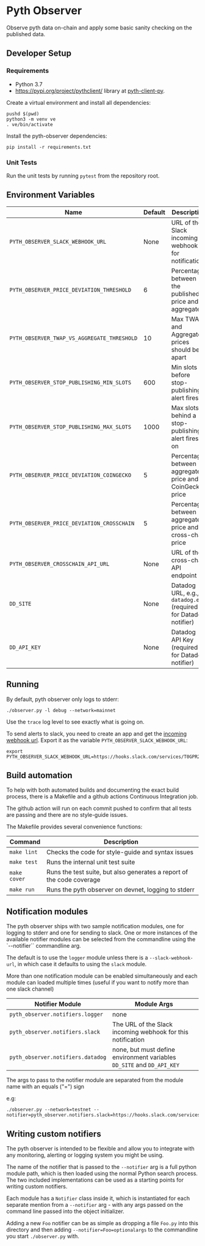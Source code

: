 # Pyth Observer

Observe pyth data on-chain and apply some basic sanity checking on the
published data.

## Developer Setup

### Requirements
- Python 3.7
- https://pypi.org/project/pythclient/ library at [pyth-client-py](https://github.com/pyth-network/pyth-client-py).

Create a virtual environment and install all dependencies:

    pushd $(pwd)
    python3 -m venv ve
    . ve/bin/activate

Install the pyth-observer dependencies:

```shell
pip install -r requirements.txt
```

### Unit Tests

Run the unit tests by running `pytest` from the repository root.

## Environment Variables

| **Name**                                    | **Default** | **Description**                                                 |
|---------------------------------------------| ----------- |-----------------------------------------------------------------|
| `PYTH_OBSERVER_SLACK_WEBHOOK_URL`           | None        | URL of the Slack incoming webhook for notifications             |
| `PYTH_OBSERVER_PRICE_DEVIATION_THRESHOLD`   | 6           | Percentage between the published price and aggregate            |
| `PYTH_OBSERVER_TWAP_VS_AGGREGATE_THRESHOLD` | 10          | Max TWAP and Aggregate prices should be apart                   |
| `PYTH_OBSERVER_STOP_PUBLISHING_MIN_SLOTS`   | 600         | Min slots before stop-publishing alert fires                    |
| `PYTH_OBSERVER_STOP_PUBLISHING_MAX_SLOTS`   | 1000        | Max slots behind a stop-publishing alert fires on               |
| `PYTH_OBSERVER_PRICE_DEVIATION_COINGECKO`   | 5           | Percentage between aggregate price and CoinGecko price          |
| `PYTH_OBSERVER_PRICE_DEVIATION_CROSSCHAIN`  | 5           | Percentage between aggregate price and cross-chain price        |
| `PYTH_OBSERVER_CROSSCHAIN_API_URL`          | None        | URL of the cross-chain API endpoint                             |
| `DD_SITE`                                   | None        | Datadog URL, e.g., `datadog.eu` (required for Datadog notifier) |
| `DD_API_KEY`                                | None        | Datadog API Key (required for Datadog notifier)                 |



## Running

By default, pyth observer only logs to stderr:

```shell
./observer.py -l debug --network=mainnet
```

Use the `trace` log level to see exactly what is going on.

To send alerts to slack, you need to create an app and get the [incoming webhook url](https://api.slack.com/messaging/webhooks). Export it as the variable `PYTH_OBSERVER_SLACK_WEBHOOK_URL`:

```shell
export PYTH_OBSERVER_SLACK_WEBHOOK_URL=https://hooks.slack.com/services/T0GPR2P4K/B02J164R5MF/XYZ123LMAOZOMGBBQWTF
```

## Build automation

To help with both automated builds and documenting the exact build process,
there is a Makefile and a github actions Continuous Integration job.

The github action will run on each commit pushed to confirm that all tests
are passing and there are no style-guide issues.

The Makefile provides several convenience functions:

| **Command**   | **Description**                                            |
| ------------- | ---------------------------------------------------------- |
| `make lint`   | Checks the code for style-guide and syntax issues          |
| `make test`   | Runs the internal unit test suite                          |
| `make cover`  | Runs the test suite, but also generates a report of the code coverage |
| `make run`    | Runs the pyth observer on devnet, logging to stderr        |

## Notification modules

The pyth observer ships with two sample notification modules, one for logging
to stderr and one for sending to slack.  One or more instances of the
available notifier modules can be selected from the commandline using the
`--notifier`` commandline arg.

The default is to use the `logger` module unless there is a
`--slack-webhook-url`, in which case it defaults to using the `slack` module.

More than one notification module can be enabled simultaneously and each
module can loaded multiple times (useful if you want to notify more than one
slack channel)

| **Notifier Module**               | **Module Args**                                                        |
|-----------------------------------|------------------------------------------------------------------------|
| `pyth_observer.notifiers.logger`  | none                                                                   |
| `pyth_observer.notifiers.slack`   | The URL of the Slack incoming webhook for this notification            |
| `pyth_observer.notifiers.datadog` | none, but must define environment variables `DD_SITE` and `DD_API_KEY` |

The args to pass to the notifier module are separated from the module name with
an equals ("=") sign

e.g:
```shell
./observer.py --network=testnet --notifier=pyth_observer.notifiers.slack=https://hooks.slack.com/services/T0GPR2P4K/B02J164R5MF/XYZ123LMAOZOMGBBQWTF
```

## Writing custom notifiers

The pyth observer is intended to be flexible and allow you to integrate with
any monitoring, alerting or logging system you might be using.

The name of the notifier that is passed to the ``--notifier`` arg is a full
python module path, which is then loaded using the normal Python search
process.  The two included implementations can be used as a starting points
for writing custom notifiers.

Each module has a `Notifier` class inside it, which is instantiated for each
separate mention from a ``--notifier`` arg - with any args passed on the
command line passed into the object initializer.

Adding a new `Foo` notifier can be as simple as dropping a file ``Foo.py``
into this directory and then adding ``--notifier=Foo=optionalargs`` to the
commandline you start ``./observer.py`` with.
